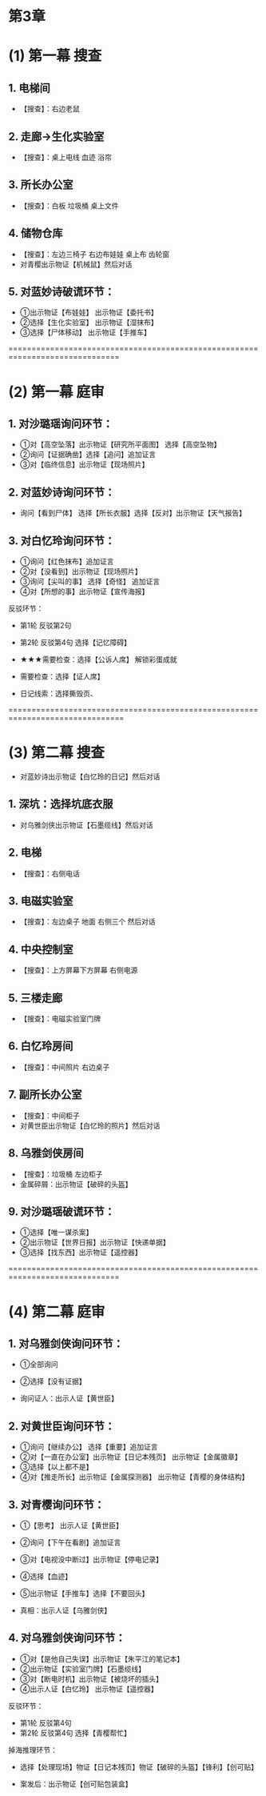 # 第3章
# (1) 第一幕 搜查
## 1. 电梯间
* 【搜查】：右边老鼠
## 2. 走廊→生化实验室
* 【搜查】：桌上电线 血迹 浴帘
## 3. 所长办公室
* 【搜查】：白板 垃圾桶 桌上文件
## 4. 储物仓库
* 【搜查】：左边三椅子 右边布娃娃 桌上布 齿轮窗
* 对青樱出示物证【机械鼠】然后对话

## 5. 对蓝妙诗破谎环节：
* ①出示物证【布娃娃】 出示物证【委托书】
* ②选择【生化实验室】 出示物证【湿抹布】
* ③选择【尸体移动】 出示物证【手推车】


==============================================================================
# (2) 第一幕 庭审
## 1. 对沙璐瑶询问环节：
* ①对【高空坠落】出示物证【研究所平面图】 选择【高空坠物】
* ②询问【证据确凿】选择【追问】追加证言
* ③对【临终信息】出示物证【现场照片】

## 2. 对蓝妙诗询问环节：
* 询问【看到尸体】 选择【所长衣服】选择【反对】出示物证【天气报告】

## 3. 对白忆玲询问环节：
* ①询问【红色抹布】追加证言
* ②对【没看到】出示物证【现场照片】
* ③询问【尖叫的事】 选择【奇怪】 追加证言
* ④对【所想的事】出示物证【宣传海报】

反驳环节：
* 第1轮 反驳第2句
* 第2轮 反驳第4句 选择【记忆障碍】

* ★★★需要检查：选择【公诉人席】 解锁彩蛋成就
* 需要检查：选择【证人席】
* 日记线索：选择撕毁页、


===============================================================================
# (3) 第二幕 搜查
* 对蓝妙诗出示物证【白忆玲的日记】然后对话

## 1. 深坑：选择坑底衣服
* 对乌雅剑侠出示物证【石墨缆线】然后对话

## 2. 电梯
* 【搜查】：右侧电话
## 3. 电磁实验室
* 【搜查】：左边桌子 地面 右侧三个 然后对话
## 4. 中央控制室
* 【搜查】：上方屏幕下方屏幕 右侧电源
## 5. 三楼走廊
* 【搜查】：电磁实验室门牌
## 6. 白忆玲房间
* 【搜查】：中间照片 右边桌子
## 7. 副所长办公室
* 【搜查】：中间柜子
* 对黄世臣出示物证【白忆玲的照片】然后对话

## 8. 乌雅剑侠房间
* 【搜查】：垃圾桶 左边柜子
* 金属碎屑：出示物证【破碎的头盔】

## 9. 对沙璐瑶破谎环节：
* ①选择【唯一谋杀案】
* ②出示物证【世界日报】出示物证【快递单据】
* ③选择【找东西】出示物证【遥控器】


==============================================================================
# (4) 第二幕 庭审
## 1. 对乌雅剑侠询问环节：
* ①全部询问
* ②选择【没有证据】

* 询问证人：出示人证【黄世臣】

## 2. 对黄世臣询问环节：
* ①询问【继续办公】 选择【重要】追加证言
* ②对【一直在办公室】出示物证【日记本残页】 出示物证【金属徽章】
* ③选择【以上都不是】
* ④对【推走所长】出示物证【金属探测器】 出示物证【青樱的身体结构】

## 3. 对青樱询问环节：
* ①【思考】 出示人证【黄世臣】
* ②询问【下午在看剧】追加证言
* ③对【电视没中断过】出示物证【停电记录】
* ④选择【血迹】
* ⑤出示物证【手推车】选择【不要回头】

* 真相：出示人证【乌雅剑侠】

## 4. 对乌雅剑侠询问环节：
* ①对【是他自己失误】出示物证【朱平江的笔记本】
* ②出示物证【实验室门牌】【石墨缆线】
* ③对【断电时机】出示物证【被烧坏的插头】
* ④出示人证【白忆玲】 出示物证【遥控器】

反驳环节：
* 第1轮 反驳第4句
* 第2轮 反驳第4句 选择【青樱帮忙】

掉海推理环节：
* 选择【处理现场】物证【日记本残页】物证【破碎的头盔】【锋利】【创可贴】

* 案发后：出示物证【创可贴包装盒】
